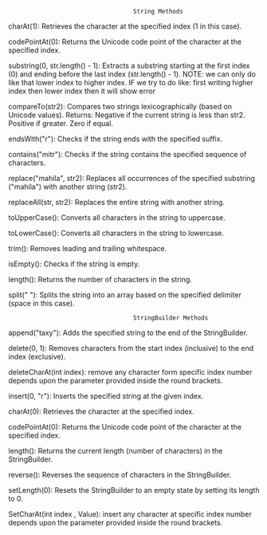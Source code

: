                                        String Methods  

charAt(1):
   Retrieves the character at the specified index (1 in this case).

codePointAt(0):
  Returns the Unicode code point of the character at the specified index.


substring(0, str.length() - 1):
  Extracts a substring starting at the first index (0) and ending before the last index (str.length() - 1). NOTE: we can only do like that lower index to higher index. IF we try to do like: first writing higher index then lower index then it will show error

compareTo(str2):
  Compares two strings lexicographically (based on Unicode values).
  Returns:
   Negative if the current string is less than str2.
   Positive if greater.
   Zero if equal.


endsWith("r"):
   Checks if the string ends with the specified suffix.

contains("mitr"):
  Checks if the string contains the specified sequence of characters.

replace("mahila", str2):
  Replaces all occurrences of the specified substring ("mahila") with another string (str2).

replaceAll(str, str2):
  Replaces the entire string with another string.


toUpperCase():
   Converts all characters in the string to uppercase.


toLowerCase():
  Converts all characters in the string to lowercase.

trim():
  Removes leading and trailing whitespace.

isEmpty():
  Checks if the string is empty.

length():
  Returns the number of characters in the string.

split(" "):
  Splits the string into an array based on the specified delimiter (space in this case).



                                       StringBuilder Methods

append("taxy"):
  Adds the specified string to the end of the StringBuilder.


delete(0, 1):
  Removes characters from the start index (inclusive) to the end index (exclusive).


deleteCharAt(int index):
     remove any character form specific index number depends upon the parameter provided inside the round brackets.

insert(0, "r"):
  Inserts the specified string at the given index.

charAt(0):
  Retrieves the character at the specified index.

codePointAt(0):
  Returns the Unicode code point of the character at the specified index.

length():
  Returns the current length (number of characters) in the StringBuilder.


reverse():
  Reverses the sequence of characters in the StringBuilder.

setLength(0):
  Resets the StringBuilder to an empty state by setting its length to 0.

SetCharAt(int index , Value):
     insert any character at specific index number depends upon the parameter provided inside the round brackets.

